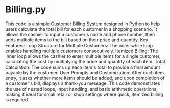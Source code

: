 # Billing.py
This code is a simple Customer Billing System designed in Python to help users calculate the total bill for each customer in a shopping scenario. It allows the cashier to input a customer's name and phone number, then adds multiple items to the bill based on their price and quantity.
Key Features:
Loop Structure for Multiple Customers: The outer while loop enables handling multiple customers consecutively.
Itemized Billing: The inner loop allows the cashier to enter multiple items for a single customer, calculating the cost by multiplying the price and quantity of each item.
Total Calculation: The code sums up each item's total to provide a final amount payable by the customer.
User Prompts and Customization: After each item entry, it asks whether more items should be added, and upon completion of a customer's bill, displays a thank-you message.
This code demonstrates the use of nested loops, input handling, and basic arithmetic operations, making it ideal for small retail or shop settings where quick, itemized billing is required.
